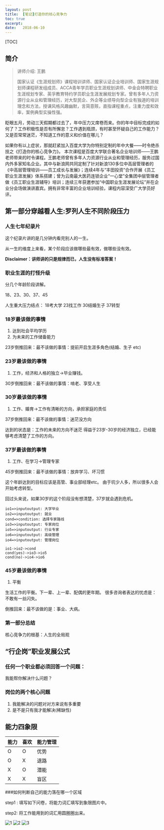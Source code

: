 ```yaml
---
layout: post
title:  [笔记]打造你的核心竞争力
toc: true 
excerpt: 
date:   2018-06-10
---
```


[TOC]

## 简介

>讲师介绍: 王鹏
>
>国家认证《生涯规划师》课程培训讲师、国家认证企业培训师、国家生涯规划师课程研发组成员、ACCA青年学员职业生涯规划讲师、中金会特聘职业生涯规划专家、英孚教育特约学员职业生涯发展规划专家。曾有多年人力资源行业从业和管理经历，对大型民企、外企等业绩导向型企业有独道的培训理念和方法，授课风格风趣幽默，言简意赅，直指课程重点，注重力度和效率，案例典型实操性强。

眨眼五月，劳动三天假期都过去了，年中压力又席卷而来。你的年中目标完成的如何了？工作积极性是否有所懈怠？工作遇到瓶颈，有时甚至怀疑自己的工作能力？又是否常常迷茫，不知道工作的意义和价值在哪儿？

如果你有以上症状，那就赶紧加入百度大学为你特别定制的年中大餐——时令绝杀技之《打造你的核心竞争力》。
本次课程是百度大学联合著名企业培训师——王鹏老师带来的时令课程。王鹏老师曾有多年人力资源行业从业和管理经历，服务过国内外多家知名企业。其中与新浪网共同定制了针对新浪130多位中高层管理者的《中高层管理培训——员工成长与发展》；连续4年与“丰田投资”合作开展《员工职业生涯发展》体系搭建；曾为云南最大医药连锁企业“一心堂”全集团中层管理者做《员工职业生涯辅导》培训；连续三年获邀参加“中国职业生涯发展论坛”并在企业分会场做演讲嘉宾。拥有非常丰富的企业培训经验，课程内容深受广大学员好评。



## 第一部分穿越看人生:罗列人生不同阶段压力

### 人生七年纪录片
这个纪录片讲的是几分钟内看完别人的一生。

从一生的维度上来看，某个阶段应该做哪些最有效，做哪些没有效。

**Disclaimer：讲师讲的只是规律而已，人生没有标准答案！**

### 职业生涯的打怪升级
分几个年龄阶段讲解。

18、23、30、37、45

人生重大压力结点：
18考大学
23找工作
30结婚生子
37转型

### 18岁最该做的事情
1. 达到社会平均学历
2. 为未来的工作储备能力

23岁倒推回来：最不该做的事情：提前开启生涯多角色(结婚、生子 etc)

### 23岁最该做的事情
1. 工作，经济和人格的独立->毕业赚钱。

30岁倒推回来：最不该做的事情：啃老、享受人生

### 30岁最该做的事情
1. 工作、婚育->工作有清晰的方向，承担家庭的责任

37岁倒推回来：最不该做的事情：迷茫没方向

达到的状态是：工作的未来的方向不迷茫
得益于23岁-30岁的经济独立，已经能够考虑清楚了工作的方向。

### 37岁最该做的事情
1. 工作、在学习->管理专家

45岁倒推回来：最不该做的事情：放弃学习、坏习惯

这个年龄达到的目标应该是高管、事业部经理etc。
由于坑少人多，所以很多人会开始考虑转型。

回过头来说，如果30岁的这个阶段没有想清楚，37岁就会遇到危机。


```flow
io1=>inputoutput: 大学毕业
io2=>inputoutput: 就业
cond=>condition: 选择专家路线
io3=>inputoutput: 专家岗位
io5=>inputoutput: 行业专家
io6=>inputoutput: 高级管理
io4=>inputoutput: 管理岗位

io1->io2->cond
cond(yes)->io3->io5
cond(no)->io4->io6
```

### 45岁最该做的事情
1. 平衡

生活工作的平衡。下一辈、上一辈、配偶的更年期。
很多咨询者表达的忧虑是：不敢有一丝闪失。

倒推回来：最不该做的是：事业、大病。

### 第一部分总结

核心竞争力的根基：人生的全局观


##  “行企岗”职业发展公式

### 任何一个职业都必须回答一个问题：
我能帮你解决什么问题？

### 岗位的两个核心问题
1. 我能解决的问题对对方来说有多重要
2. 是不是只有我才能解决(稀缺性)


## 能力四象限

| 能力 | 喜欢 |  能力管理  |
|----|----|----|
| O  | O  | 优势 |
| O  | X  | 退路 |
| X  | O  | 潜能 |
| X  | X | 盲区 |
###如何判断自己的能力落在哪一个区域

step1 : 填写如下问卷，将能力词汇填写到象限图片中。

step2: 将工作能用到的词汇用圆圈圈出来。

![1](./打造你的核心竞争力/1.png)
![2](./打造你的核心竞争力/2.png)
![3](./打造你的核心竞争力/2.png)





